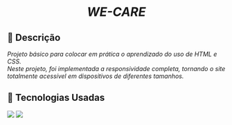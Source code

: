 <h1 style="text-align: center;"><i><b>WE-CARE</i></b></h1>

## 📖 Descrição
<i>Projeto básico para colocar em prática o aprendizado do uso de HTML e CSS. <br>Neste projeto, foi implementada a responsividade completa, tornando o site totalmente acessível em dispositivos de diferentes tamanhos.</i>

## 🚀 Tecnologias Usadas<br>
<div width="100%" height="auto">
    <img src="https://img.shields.io/badge/HTML5-E34F26?style=for-the-badge&logo=html5&logoColor=white">
    <img src="https://img.shields.io/badge/CSS3-1572B6?style=for-the-badge&logo=css3&logoColor=white">
</div>

<br>

<div style="display: flex; justify-content: center; align-items: center;">
    <img src="">
</div>
